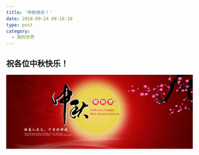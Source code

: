```yaml
---
title: '中秋快乐！'
date: 2018-09-24 09:16:10
type: post
category:
  - 我的世界
---
```

祝各位中秋快乐！
--------

![](https://raw.githubusercontent.com/istek/img/master/imgtimg.jpg)